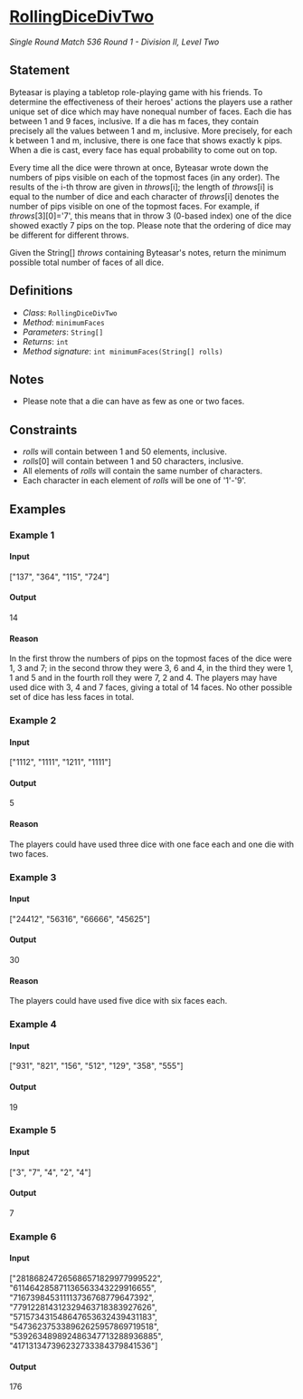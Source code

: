 # [RollingDiceDivTwo](/tc?module=ProblemDetail&rd=14728&pm=11801)
*Single Round Match 536 Round 1 - Division II, Level Two*

## Statement
Byteasar is playing a tabletop role-playing game with his friends. To determine the effectiveness of their heroes' actions the players use a rather unique set of dice which may have nonequal number of faces. Each die has between 1 and 9 faces, inclusive. If a die has m faces, they contain precisely all the values between 1 and m, inclusive. More precisely, for each k between 1 and m, inclusive, there is one face that shows exactly k pips. When a die is cast, every face has equal probability to come out on top.

Every time all the dice were thrown at once, Byteasar wrote down the numbers of pips visible on each of the topmost faces (in any order). The results of the i-th throw are given in *throws*[i]; the length of *throws*[i] is equal to the number of dice and each character of *throws*[i] denotes the number of pips visible on one of the topmost faces. For example, if *throws*[3][0]='7', this means that in throw 3 (0-based index) one of the dice showed exactly 7 pips on the top. Please note that the ordering of dice may be different for different throws.

Given the String[] *throws* containing Byteasar's notes, return the minimum possible total number of faces of all dice.

## Definitions
- *Class*: `RollingDiceDivTwo`
- *Method*: `minimumFaces`
- *Parameters*: `String[]`
- *Returns*: `int`
- *Method signature*: `int minimumFaces(String[] rolls)`

## Notes
- Please note that a die can have as few as one or two faces.

## Constraints
- *rolls* will contain between 1 and 50 elements, inclusive.
- *rolls*[0] will contain between 1 and 50 characters, inclusive.
- All elements of *rolls* will contain the same number of characters.
- Each character in each element of *rolls* will be one of '1'-'9'.

## Examples
### Example 1
#### Input
<c>["137", "364", "115", "724"]</c>
#### Output
<c>14</c>
#### Reason
In the first throw the numbers of pips on the topmost faces of the dice were 1, 3 and 7; in the second throw they were 3, 6 and 4, in the third they were 1, 1 and 5 and in the fourth roll they were 7, 2 and 4. The players may have used dice with 3, 4 and 7 faces, giving a total of 14 faces. No other possible set of dice has less faces in total.

### Example 2
#### Input
<c>["1112", "1111", "1211", "1111"]</c>
#### Output
<c>5</c>
#### Reason
The players could have used three dice with one face each and one die with two faces.

### Example 3
#### Input
<c>["24412", "56316", "66666", "45625"]</c>
#### Output
<c>30</c>
#### Reason
The players could have used five dice with six faces each.

### Example 4
#### Input
<c>["931", "821", "156", "512", "129", "358", "555"]</c>
#### Output
<c>19</c>
### Example 5
#### Input
<c>["3", "7", "4", "2", "4"]</c>
#### Output
<c>7</c>
### Example 6
#### Input
<c>["281868247265686571829977999522", "611464285871136563343229916655", "716739845311113736768779647392", "779122814312329463718383927626",<br />"571573431548647653632439431183", "547362375338962625957869719518", "539263489892486347713288936885", "417131347396232733384379841536"]</c>
#### Output
<c>176</c>

